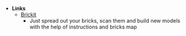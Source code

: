 - **Links**
	- [Brickit](https://brickit.app)
		- Just spread out your bricks, scan them and build new models with the help of instructions and bricks map